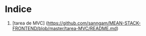 
  
 # Indice
 1. [tarea de MVC] (https://github.com/sanngam/MEAN-STACK-FRONTEND/blob/master/tarea-MVC/README.md)

   

 
    
